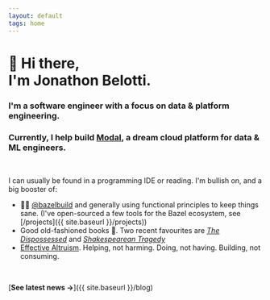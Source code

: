 ```yaml
---
layout: default
tags: home
---
```


# 👋 Hi there, <br/> I'm Jonathon Belotti.

### I'm a software engineer with a focus on data & platform engineering.

### Currently, I help build [Modal](https://modal.com/), a dream cloud platform for data & ML engineers.

<br>

I can usually be found in a programming IDE or reading.
I'm bullish on, and a big booster of:

- 🌿💚 [@bazelbuild](https://github.com/bazelbuild/) and generally using functional principles to keep things sane. (I've open-sourced a few tools for the Bazel ecosystem, see [/projects]({{ site.baseurl }}/projects))
- Good old-fashioned books 📖. Two recent favourites are [_The Dispossessed_](https://www.goodreads.com/book/show/13651.The_Dispossessed) and [_Shakespearean Tragedy_](https://www.goodreads.com/book/show/437318.Shakespearean_Tragedy)
- [Effective Altruism](https://www.vox.com/future-perfect/2019/12/6/20992100/peter-singer-effective-altruism-lives-you-can-save-animal-liberation). Helping, not harming. Doing, not having. Building, not consuming.

<br>

[**See latest news →**]({{ site.baseurl }}/blog)
